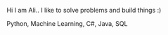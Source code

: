 Hi I am Ali..
I like to solve problems and build things :)

Python, Machine Learning, C#, Java, SQL
